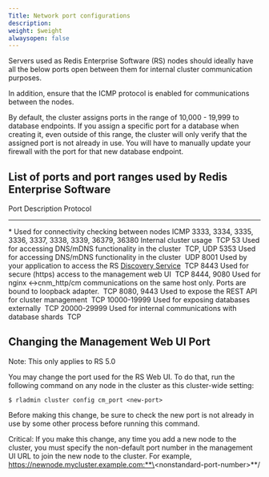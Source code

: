 ```yaml
---
Title: Network port configurations
description: 
weight: $weight
alwaysopen: false
---
```

Servers used as Redis Enterprise Software (RS) nodes should ideally have
all the below ports open between them for internal cluster communication
purposes.

In addition, ensure that the ICMP protocol is enabled for communications
between the nodes.

By default, the cluster assigns ports in the range of 10,000 - 19,999
to database endpoints. If you assign a specific port for a database when
creating it, even outside of this range, the cluster will only verify
that the assigned port is not already in use. You will have to manually
update your firewall with the port for that new database endpoint.

## List of ports and port ranges used by Redis Enterprise Software

  Port                                                     Description                                                                                                                                        Protocol
  -------------------------------------------------------- -------------------------------------------------------------------------------------------------------------------------------------------------- -----------
  \*                                                       Used for connectivity checking between nodes                                                                                                       ICMP
  3333, 3334, 3335, 3336, 3337, 3338, 3339, 36379, 36380   Internal cluster usage                                                                                                                              TCP
  53                                                       Used for accessing DNS/mDNS functionality in the cluster                                                                                            TCP, UDP
  5353                                                     Used for accessing DNS/mDNS functionality in the cluster                                                                                            UDP
  8001                                                     Used by your application to access the RS [Discovery Service](/rs/concepts/concepts/discovery-service/)    TCP
  8443                                                     Used for secure (https) access to the management web UI                                                                                             TCP
  8444, 9080                                               Used for nginx \<-\>cnm\_http/cm communications on the same host only. Ports are bound to loopback adapter.                                         TCP
  8080, 9443                                               Used to expose the REST API for cluster management                                                                                                  TCP
  10000-19999                                              Used for exposing databases externally                                                                                                              TCP
  20000-29999                                              Used for internal communications with database shards                                                                                               TCP

## Changing the Management Web UI Port

Note: This only applies to RS 5.0

You may change the port used for the RS Web UI. To do that, run the
following command on any node in the cluster as this cluster-wide
setting:

``` {style="border: 2px solid #ddd; background-color: #333; color: #fff; padding: 10px; -webkit-font-smoothing: auto;"}
$ rladmin cluster config cm_port <new-port>
```

Before making this change, be sure to check the new port is not already
in use by some other process before running this command.

Critical: If you make this change, any time you add a new node to the
cluster, you must specify the non-default port number in the management
UI URL to join the new node to the cluster. For example,
https://newnode.mycluster.example.com:**\<nonstandard-port-number\>**/
